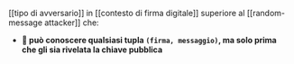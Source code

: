 [[tipo di avversario]] in [[contesto di firma digitale]] superiore al [[random-message attacker]] che:

- **👀 può conoscere qualsiasi tupla `(firma, messaggio)`, ma solo prima che gli sia rivelata la chiave pubblica**
